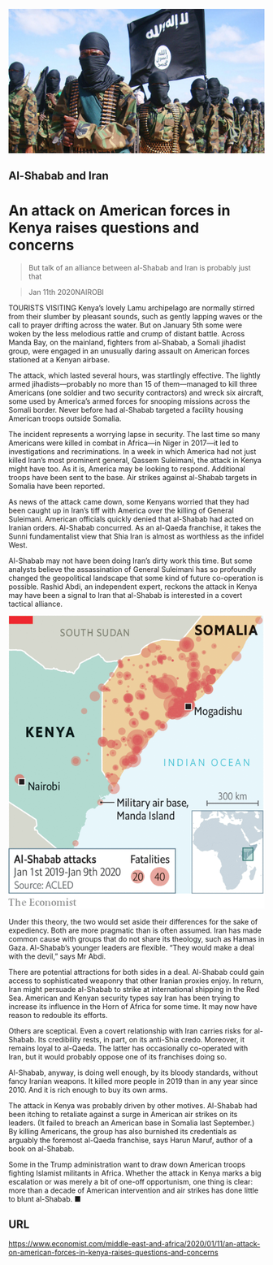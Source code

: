 ![](./images/20200111_MAP003_0.jpg)

## Al-Shabab and Iran

# An attack on American forces in Kenya raises questions and concerns

> But talk of an alliance between al-Shabab and Iran is probably just that

> Jan 11th 2020NAIROBI

TOURISTS VISITING Kenya’s lovely Lamu archipelago are normally stirred from their slumber by pleasant sounds, such as gently lapping waves or the call to prayer drifting across the water. But on January 5th some were woken by the less melodious rattle and crump of distant battle. Across Manda Bay, on the mainland, fighters from al-Shabab, a Somali jihadist group, were engaged in an unusually daring assault on American forces stationed at a Kenyan airbase.

The attack, which lasted several hours, was startlingly effective. The lightly armed jihadists—probably no more than 15 of them—managed to kill three Americans (one soldier and two security contractors) and wreck six aircraft, some used by America’s armed forces for snooping missions across the Somali border. Never before had al-Shabab targeted a facility housing American troops outside Somalia.

The incident represents a worrying lapse in security. The last time so many Americans were killed in combat in Africa—in Niger in 2017—it led to investigations and recriminations. In a week in which America had not just killed Iran’s most prominent general, Qassem Suleimani, the attack in Kenya might have too. As it is, America may be looking to respond. Additional troops have been sent to the base. Air strikes against al-Shabab targets in Somalia have been reported.

As news of the attack came down, some Kenyans worried that they had been caught up in Iran’s tiff with America over the killing of General Suleimani. American officials quickly denied that al-Shabab had acted on Iranian orders. Al-Shabab concurred. As an al-Qaeda franchise, it takes the Sunni fundamentalist view that Shia Iran is almost as worthless as the infidel West.

Al-Shabab may not have been doing Iran’s dirty work this time. But some analysts believe the assassination of General Suleimani has so profoundly changed the geopolitical landscape that some kind of future co-operation is possible. Rashid Abdi, an independent expert, reckons the attack in Kenya may have been a signal to Iran that al-Shabab is interested in a covert tactical alliance.



![](./images/20200111_MAM912.png)

Under this theory, the two would set aside their differences for the sake of expediency. Both are more pragmatic than is often assumed. Iran has made common cause with groups that do not share its theology, such as Hamas in Gaza. Al-Shabab’s younger leaders are flexible. “They would make a deal with the devil,” says Mr Abdi.

There are potential attractions for both sides in a deal. Al-Shabab could gain access to sophisticated weaponry that other Iranian proxies enjoy. In return, Iran might persuade al-Shabab to strike at international shipping in the Red Sea. American and Kenyan security types say Iran has been trying to increase its influence in the Horn of Africa for some time. It may now have reason to redouble its efforts.

Others are sceptical. Even a covert relationship with Iran carries risks for al-Shabab. Its credibility rests, in part, on its anti-Shia credo. Moreover, it remains loyal to al-Qaeda. The latter has occasionally co-operated with Iran, but it would probably oppose one of its franchises doing so.

Al-Shabab, anyway, is doing well enough, by its bloody standards, without fancy Iranian weapons. It killed more people in 2019 than in any year since 2010. And it is rich enough to buy its own arms.

The attack in Kenya was probably driven by other motives. Al-Shabab had been itching to retaliate against a surge in American air strikes on its leaders. (It failed to breach an American base in Somalia last September.) By killing Americans, the group has also burnished its credentials as arguably the foremost al-Qaeda franchise, says Harun Maruf, author of a book on al-Shabab.

Some in the Trump administration want to draw down American troops fighting Islamist militants in Africa. Whether the attack in Kenya marks a big escalation or was merely a bit of one-off opportunism, one thing is clear: more than a decade of American intervention and air strikes has done little to blunt al-Shabab. ■

## URL

https://www.economist.com/middle-east-and-africa/2020/01/11/an-attack-on-american-forces-in-kenya-raises-questions-and-concerns
